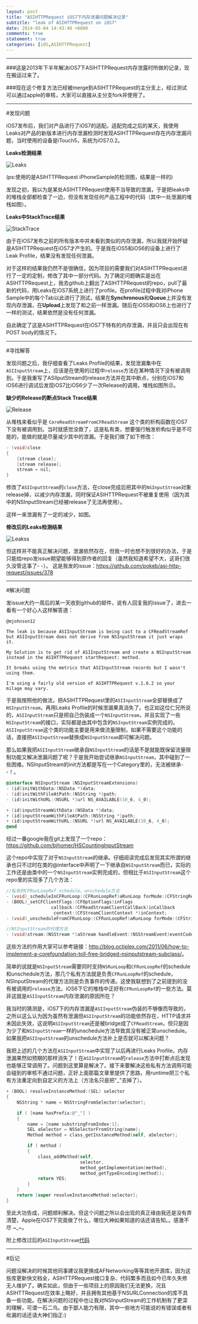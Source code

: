 ```yaml
---
layout: post
title: "ASIHTTPRequest iOS7下内存泄漏问题解决记录"
subtitle: "leak of ASIHTTPRequest on iOS7"
date: 2014-05-04 14:43:40 +0800
comments: true
statement: true
categories: [iOS,ASIHTTPRequest]
---
```


----------

###这是2013年下半年解决iOS7下ASIHTTPRequest内存泄露时所做的记录，现在搬运过来了。

###现在这个修复方法已经被merge到ASIHTTPRequest的主分支上，经过测试可以通过apple的审核，大家可以直接从主分支fork并使用了。

----------

#发现问题

iOS7发布后，我们对产品进行了iOS7的适配。适配完成之后的某天，我使用Leaks对产品的新版本进行内存泄漏检测时发现ASIHTTPRequest存在内存泄漏问题，当时使用的设备是iTouch5，系统为iOS7.0.2。

**Leaks检测结果**

![Leaks](http://ww3.sinaimg.cn/large/7d97a68cgw1eb8uxr5ui3j20sl068acm.jpg)

(ps:使用的是ASIHTTPRequest iPhoneSample的检测图，结果是一样的)


发现之初，我以为是某处ASIHTTPRequest使用不当导致的泄漏，于是把leaks中的堆栈全部都检查了一边，但没有发现任何产品工程中的代码（其中一处泄漏的堆栈如图）。


**Leaks中StackTrace结果**

![StackTrace](http://ww2.sinaimg.cn/large/7d97a68cgw1eb8uxtkz79j209s0gnmz2.jpg)

由于在iOS7发布之前的所有版本中并未看到类似的内存泄漏，所以我就开始怀疑是ASIHTTPRequest在iOS7才产生的。于是我在iOS5和iOS6的设备上进行了Leak Profile，结果没有发现任何泄漏。

对于这样的结果我仍然不是很确信，因为项目的需要我们对ASIHTTPRequest进行了一定的定制，修改了其中一部分代码。为了确定问题确实是出在ASIHTTPRequest上，我去github上翻出了ASIHTTPRequest的repo，pull了最新的代码，用Leaks在iOS7系统上进行了profile。在profile过程中我对iPhone Sample中的每个Tab以此进行了测试，结果在**Synchronous**和**Queue**上并没有发现内存泄漏，在**Upload**上发现了和之前一样泄漏。随后在iOS5和iOS6上也进行了一样的测试，结果依然是没有任何泄漏。

自此确定了这是ASIHTTPRequest在iOS7下特有的内存泄漏，并且只会出现在有POST body的情况下。

----------
#寻找解答

发现问题之后，我仔细查看了Leaks Profile的结果，发现泄漏集中在`ASIInputStream`上，应该是在使用的过程中`release`方法在某种情况下没有被调用到。于是我重写了ASIIputStream的release方法并在其中断点，分别在iOS7和iOS6进行调试后发现iOS7比iOS6少了一次Release的调用，堆栈如图所示。

**缺少的Release的断点Stack Trace结果**

![Release](http://ww3.sinaimg.cn/large/7d97a68cgw1eb8uxssluaj20dd0bsab3.jpg)

从堆栈来看似乎是 `CoreReadStreamFromCFReadStream` 这个类的析构函数在iOS7下没有被调用到。当时就感觉没救了，这是私有类，想要强行触发析构似乎是不可能的，能做的就是尽量减少其中的泄漏。于是我们做了如下修改：

```objective-c
- (void)close
{
    [stream close];
    [stream release];
    stream = nil;
}
```

修改了`ASIInputStream`的`close`方法，在close完成后把其中的`NSInputStream`对象release掉，以减少内存泄漏，同时保证ASIHTTPRequest不被重复使用（因为其中的NSInputStream已经被release了无法再使用）。

这样一来泄漏有了一定的减少，如图。

**修改后的Leaks检测结果**

![Leakss](http://ww2.sinaimg.cn/large/7d97a68cgw1eb8uxs8d4kj20su023q3r.jpg)

但这样并不能真正解决问题，泄漏依然存在，但我一时也想不到很好的办法，于是只能给repo发issue期望能够得到原作者的回复（虽然我知道希望不大，这哥们很久没管这事了- -）。
这是我发的issue：<https://github.com/pokeb/asi-http-request/issues/378>


----------
#解决问题

发issue大约一周后的某一天收到github的邮件，说有人回复我的issue了，进去一看有一个好心人这样解答道：     

    @mjohnson12

    The leak is because ASIInputStream is being cast to a CFReadStreamRef but ASIInputStream does not derive from NSInputStream it just wraps it.
    
    My Solution is to get rid of ASIInputStream and create a NSInputStream instead in the ASIHTTPRequest startRequest: method.
    
    It breaks using the metrics that ASIInputStream records but I wasn't using them.
    
    I'm using a fairly old version of ASIHTTPRequest v.1.6.2 so your milage may vary.

于是我按照他的做法，把ASIHTTPRequest里的`ASIInputStream`全部替换成了`NSInputStream`，再用Leaks Profile的时候泄漏果真消失了。也正如这位仁兄所说的，`ASIInputStream`只是把自己伪装成一个`NSInputStream`，并且实现了一些`NSInputStream`的接口，实际都是由其中包含的`NSInputStream`实例完成的。`ASIInputStream`这个类的功能主要是用来做流量限制，如果不需要这个功能的话，直接把`ASIInputStream`替换成`NSInputStream`即可解决问题。

那么如果我把`ASIInputStream`继承自`NSInputStream`的话是不是就能既保留流量限制功能又解决泄漏问题了呢？于是我开始尝试继承`NSInputStream`，其中碰到了一些困难。NSInputStream的init方法都是写在一个Category里的，无法被继承- -！。

```objective-c
@interface NSInputStream (NSInputStreamExtensions)
- (id)initWithData:(NSData *)data;
- (id)initWithFileAtPath:(NSString *)path;
- (id)initWithURL:(NSURL *)url NS_AVAILABLE(10_6, 4_0);

+ (id)inputStreamWithData:(NSData *)data;
+ (id)inputStreamWithFileAtPath:(NSString *)path;
+ (id)inputStreamWithURL:(NSURL *)url NS_AVAILABLE(10_6, 4_0);
@end
```

经过一番google我在git上发现了一个repo：<https://github.com/bjhomer/HSCountingInputStream>

这个repo中实现了对于`NSInputStream`的继承。仔细阅读完成后发现其实所谓的继承也只不过时在类的@interface中声明了一下继承自`NSInputStream`而已，实际的工作还是由类中的一个`NSInputStream`实例完成的，但相比于`ASIInputStream`这个repo里的实现多了几个方法：

```objective-c
//私有的CFRunLoopRef schedule、unschedule方法
- (void)_scheduleInCFRunLoop:(CFRunLoopRef)aRunLoop forMode:(CFStringRef)aMode;
- (BOOL)_setCFClientFlags:(CFOptionFlags)inFlags
                 callback:(CFReadStreamClientCallBack)inCallback
                  context:(CFStreamClientContext *)inContext;
- (void)_unscheduleFromCFRunLoop:(CFRunLoopRef)aRunLoop forMode:(CFStringRef)aMode;

//NSInputStream的代理方法
- (void)stream:(NSStream *)aStream handleEvent:(NSStreamEvent)eventCode; 
```

这些方法的作用大家可以参考链接：<http://blog.octiplex.com/2011/06/how-to-implement-a-corefoundation-toll-free-bridged-nsinputstream-subclass/>。

简单的说就是`NSInputStream`需要同时支持`NSRunLoop`和`CFRunLoopRef`的schedule和unschedule方法，那几个私有方法就是负责`CFRunLoopRef`的schedule，NSInputStream的代理方法则是负责事件的传递。这使我联想到了之前提到的没有被调用的`release`方法，iOS6下它的堆栈中正好有`CFRunLoopRef`的一些方法。莫非这就是`ASIInputStream`内存泄漏的原因所在？

我当时的猜测是，iOS7下的内存泄漏是`ASIInputStream`伪装的不够像而导致的，之所以这么认为因为虽然有泄漏但`ASIInputStream`的功能依然存在，HTTP请求并未因此失效，这说明`ASIInputStream`还是被bridge成了`CFReadStream`，但只是因为少了和`NSInputStream`一样的unschedule方法导致其没有被正常unschedule。如果我把`ASIInputStream`的unschedule方法补上是否就可以解决问题？

我把上述的几个方法在`ASIInputStream`中实现了以后再进行Leaks Profile，内存泄漏果然如预期的那样消失了！在`ASIInputStream`的`release`方法中打断点后发现也能够正常调用了。问题到这里算是解决了。接下来要解决这些私有方法调用可能会碰到的审核不通过问题，正好上面那篇文章里提供了思路，用runtime把三个私有方法重定向到自定义的方法上（方法名只是把"_"去掉了）。

```objective-c
+ (BOOL) resolveInstanceMethod:(SEL) selector
{
    NSString * name = NSStringFromSelector(selector);

    if ( [name hasPrefix:@"_"] )
    {
        name = [name substringFromIndex:1];
        SEL aSelector = NSSelectorFromString(name);
        Method method = class_getInstanceMethod(self, aSelector);

        if ( method )
        {
            class_addMethod(self,
                            selector,
                            method_getImplementation(method),
                            method_getTypeEncoding(method));
            return YES;
        }
    }
    return [super resolveInstanceMethod:selector];
}
```

至此大功告成，问题顺利解决。但这个问题之所以会出现的真正缘由我还是没有弄清楚，Apple在iOS7下究竟做了什么，哪位大神如果知道的话还请告知。。感激不尽 ~_~。


附上修改过后的`ASIInputStream`[代码](https://github.com/OpenFibers/asi-http-request/commit/499a3be1f92d7023e2d2092197dbb71c77cdd330)

----------
#后记

问题没解决的时候其他同事建议我更换成AFNetworking等等其他开源库，因为这些库更新快文档全，ASIHTTPRequest接口复杂、代码繁多而且如今已年久失修无人维护了。确实如此，但由于一些项目上的原因我们无法更换，况且ASIHTTRequest在效率上略好，并且拥有其他基于NSURLConnection的库不具备一些功能。在解决问题的过程中也让我对NSInputStream的工作机制有了更深的理解，可谓一石二鸟。由于鄙人能力有限，其中一些地方可能说的有错误或者有纰漏的话还请大神们指正:)